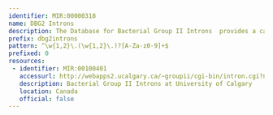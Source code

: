 ```yaml
---
identifier: MIR:00000318
name: DBG2 Introns
description: The Database for Bacterial Group II Introns  provides a catalogue of full-length, non-redundant group II introns present in bacterial DNA sequences in GenBank.
prefix: dbg2introns
pattern: ^\w{1,2}\.(\w{1,2}\.)?[A-Za-z0-9]+$
prefixed: 0
resources:
 - identifier: MIR:00100401
   accessurl: http://webapps2.ucalgary.ca/~groupii/cgi-bin/intron.cgi?name=
   description: Bacterial Group II Introns at University of Calgary
   location: Canada
   official: false
---
```

